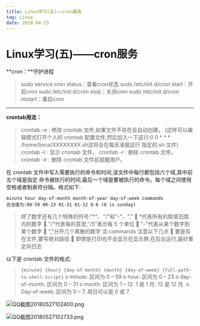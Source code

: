 ```yaml
---
title: Linux学习(五)——cron服务
tag: Linux
date: 2018-04-23
---
```


<meta name="referrer" content="no-referrer" />



# Linux学习(五)——cron服务

**cron：**守护进程

> sudo service cron status：查看cron状态
> sudo /etc/init.d/cron start：开启cron
> sudo /etc/init.d/cron stop：关闭cron
> sudo /etc/init.d/cron restart：重启cron

---

**crontab用法：**
> crontab –e : 修改 crontab 文件,如果文件不存在会自动创建。 (这样可以编辑模式打开个人的 crontab 配置文件,然后加入一下这行:0 0 * * * /home/linrui/XXXXXXXX.sh这将会在每天凌晨运行 指定的.sh 文件)
> crontab –l : 显示 crontab 文件。
> crontab -r : 删除 crontab 文件。
> crontab -ir : 删除 crontab 文件前提醒用户。

在 crontab 文件中写入需要执行的命令和时间,该文件中每行都包括六个域,其中前五个域是指定
命令被执行的时间,最后一个域是要被执行的命令。每个域之间使用空格或者制表符分隔。格式如下:
```
minute hour day-of-month month-of-year day-of-week commands
合法值为:00-59 00-23 01-31 01-12 0-6 (0 is sunday)
```
> 除了数字还有几个特殊的符号:"*"、"/"和"-"、","
>  *代表所有的取值范围内的数字
>  "/"代表每的意思,"/5"表示每 5 个单位
>  "-"代表从某个数字到某个数字
>  ","分开几个离散的数字
> 注:commands 注意以下几点
>  要是存在文件,要写绝对路径
>  即使是打印也不会显示在显示屏,在后台运行,最好重定向日志


以下是 crontab 文件的格式:
>`{minute} {hour} {day-of-month} {month} {day-of-week} {full-path-to-shell-script}`
>o minute: 区间为 0 – 59
>o hour: 区间为 0 – 23
>o day-of-month: 区间为 0 – 31
>o month: 区间为 1 – 12. 1 是 1 月. 12 是 12 月.
>o Day-of-week: 区间为 0 – 7. 周日可以是 0 或 7.

![QQ截图20180527102400.png](https://upload-images.jianshu.io/upload_images/4061843-60f756ac69be4c6a.png?imageMogr2/auto-orient/strip%7CimageView2/2/w/1240)

![QQ截图20180527102733.png](https://upload-images.jianshu.io/upload_images/4061843-edd332b37a6730e8.png?imageMogr2/auto-orient/strip%7CimageView2/2/w/1240)